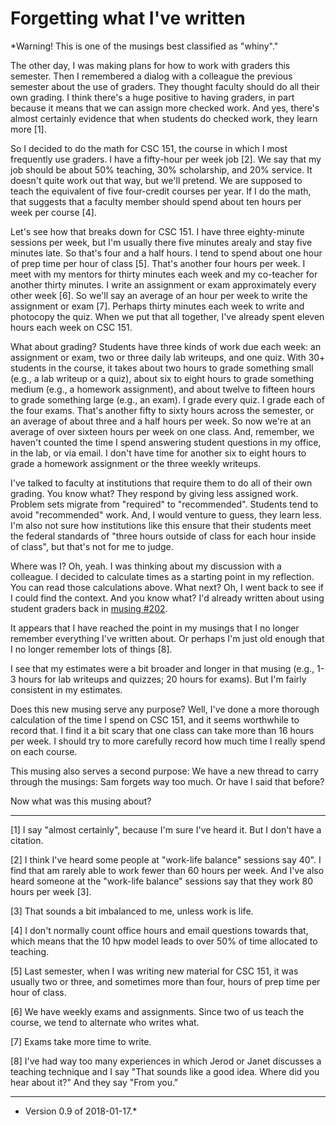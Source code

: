 Forgetting what I've written
============================

*Warning!  This is one of the musings best classified as "whiny"."

The other day, I was making plans for how to work with graders this
semester.  Then I remembered a dialog with a colleague the previous
semester about the use of graders.  They thought faculty should do all
their own grading.  I think there's a huge positive to having graders,
in part because it means that we can assign more checked work.  And yes,
there's almost certainly evidence that when students do checked work,
they learn more [1].

So I decided to do the math for CSC 151, the course in which I most
frequently use graders.  I have a fifty-hour per week job [2].  We
say that my job should be about 50% teaching, 30% scholarship, and
20% service.  It doesn't quite work out that way, but we'll pretend.
We are supposed to teach the equivalent of five four-credit courses
per year.  If I do the math, that suggests that a faculty member should
spend about ten hours per week per course [4].

Let's see how that breaks down for CSC 151.  I have three eighty-minute
sessions per week, but I'm usually there five minutes arealy and stay
five minutes late.  So that's four and a half hours.  I tend to spend
about one hour of prep time per hour of class [5].  That's another four
hours per week.  I meet with my mentors for thirty minutes each week
and my co-teacher for another thirty minutes.  I write an assignment or
exam approximately every other week [6].  So we'll say an average of
an hour per week to write the assignment or exam [7].  Perhaps thirty
minutes each week to write and photocopy the quiz.  When we put that
all together, I've already spent eleven hours each week on CSC 151.

What about grading?  Students have three kinds of work due each week:
an assignment or exam, two or three daily lab writeups, and one quiz.
With 30+ students in the course, it takes about two hours to grade
something small (e.g., a lab writeup or a quiz), about six to eight
hours to grade something medium (e.g., a homework assignment), and
about twelve to fifteen hours to grade something large (e.g., an exam).
I grade every quiz.  I grade each of the four exams.  That's another
fifty to sixty hours across the semester, or an average of about three
and a half hours per week.  So now we're at an average of over sixteen
hours per week on one class.  And, remember, we haven't counted the
time I spend answering student questions in my office, in the lab, or
via email.  I don't have time for another six to eight hours to grade
a homework assignment or the three weekly writeups.

I've talked to faculty at institutions that require them to do all of
their own grading.  You know what?  They respond by giving less assigned
work.  Problem sets migrate from "required" to "recommended".  Students
tend to avoid "recommended" work.  And, I would venture to guess, they
learn less.  I'm also not sure how institutions like this ensure that their
students meet the federal standards of "three hours outside of class for
each hour inside of class", but that's not for me to judge.

Where was I?  Oh, yeah.  I was thinking about my discussion with
a colleague.  I decided to calculate times as a starting point in my
reflection.  You can read those calculations above.  What next?  Oh,
I went back to see if I could find the context.  And you know what?
I'd already written about using student graders back in [musing
#202](student-graders).  

It appears that I have reached the point in my musings that I no longer
remember everything I've written about.  Or perhaps I'm just old enough
that I no longer remember lots of things [8].

I see that my estimates were a bit broader and longer in that musing
(e.g., 1-3 hours for lab writeups and quizzes; 20 hours for exams).
But I'm fairly consistent in my estimates.

Does this new musing serve any purpose?  Well, I've done a more thorough
calculation of the time I spend on CSC 151, and it seems worthwhile
to record that.  I find it a bit scary that one class can take more
than 16 hours per week.  I should try to more carefully record how much
time I really spend on each course.

This musing also serves a second purpose: We have a new thread to carry
through the musings: Sam forgets way too much.  Or have I said that before?

Now what was this musing about?

---

[1] I say "almost certainly", because I'm sure I've heard it.  But I
don't have a citation.

[2] I think I've heard some people at "work-life balance" sessions say
40".  I find that am rarely able to work fewer than 60 hours per week.
And I've also heard someone at the "work-life balance" sessions say
that they work 80 hours per week [3].

[3] That sounds a bit imbalanced to me, unless work is life.

[4] I don't normally count office hours and email questions towards
that, which means that the 10 hpw model leads to over 50% of time
allocated to teaching.

[5] Last semester, when I was writing new material for CSC 151, it was
usually two or three, and sometimes more than four, hours of prep time
per hour of class.

[6] We have weekly exams and assignments.  Since two of us teach the
course, we tend to alternate who writes what.

[7] Exams take more time to write.

[8] I've had way too many experiences in which Jerod or Janet discusses
a teaching technique and I say "That sounds like a good idea.  Where
did you hear about it?"  And they say "From you."

---

* Version 0.9 of 2018-01-17.*
